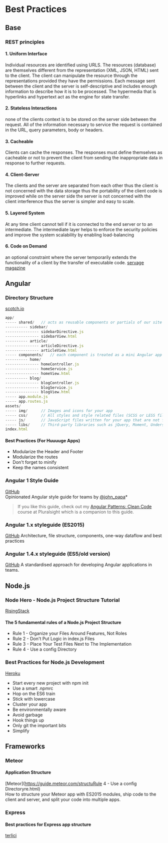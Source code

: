 # Best Practices
## Base
### REST principles
#### 1. Uniform Interface
Individual resources are identified using URLS. The resources (database) are themselves different from the representation (XML, JSON, HTML) sent to the client. The client can manipulate the resource through the representations provided they have the permissions. Each message sent between the client and the server is self-descriptive and includes enough information to describe how it is to be processed. The hypermedia that is hyperlinks and hypertext act as the engine for state transfer.

#### 2. Stateless Interactions
none of the clients context is to be stored on the server side between the request. All of the information necessary to service the request is contained in the URL, query parameters, body or headers.

#### 3. Cacheable
Clients can cache the responses. The responses must define themselves as cacheable or not to
prevent the client from sending the inappropriate data in response to further requests.

#### 4. Client-Server
The clients and the server are separated from each other thus the client is not concerned with the data storage thus the portability of the client code is improved while on the server side the server is not concerned with the client interference thus the server is simpler and easy to scale.

#### 5. Layered System
At any time client cannot tell if it is connected to the end server or to an intermediate. The  intermediate layer helps to enforce the security policies and improve the system scalability by enabling load-balancing

####  6. Code on Demand
an optional constraint where the server temporarily extends the functionality of a client by the transfer of executable code.
[servage magazine](https://www.servage.net/blog/2013/04/08/rest-principles-explained/)

## Angular
### Directory Structure
[scotch.io](https://scotch.io/tutorials/angularjs-best-practices-directory-structure)  
```js
app/
----- shared/   // acts as reusable components or partials of our site
---------- sidebar/
--------------- sidebarDirective.js
--------------- sidebarView.html
---------- article/
--------------- articleDirective.js
--------------- articleView.html
----- components/   // each component is treated as a mini Angular app
---------- home/
--------------- homeController.js
--------------- homeService.js
--------------- homeView.html
---------- blog/
--------------- blogController.js
--------------- blogService.js
--------------- blogView.html
----- app.module.js
----- app.routes.js
assets/
----- img/      // Images and icons for your app
----- css/      // All styles and style related files (SCSS or LESS files)
----- js/       // JavaScript files written for your app that are not for angular
----- libs/     // Third-party libraries such as jQuery, Moment, Underscore, etc.
index.html
```
#### Best Practices (For Huuuuge Apps)
* Modularize the Header and Footer
* Modularize the routes
* Don't forget to minify
* Keep the names consistent

### Angular 1 Style Guide
[GitHub](https://github.com/johnpapa/angular-styleguide/blob/master/a1/README.md)  
Opinionated Angular style guide for teams by [@john_papa](//twitter.com/john_papa)*
>If you like this guide, check out my [Angular Patterns: Clean Code](http://jpapa.me/ngclean) course at Pluralsight which is a companion to this guide.

### Angular 1.x styleguide (ES2015)
[GitHub](https://github.com/toddmotto/angular-styleguide)
Architecture, file structure, components, one-way dataflow and best practices

### Angular 1.4.x styleguide (ES5/old version)
[GitHub](https://github.com/toddmotto/angular-styleguide/tree/angular-old-es5)
A standardised approach for developing Angular applications in teams. 

## Node.js
### Node Hero - Node.js Project Structure Tutorial
[RisingStack](https://blog.risingstack.com/node-hero-node-js-project-structure-tutorial/)
#### The 5 fundamental rules of a Node.js Project Structure
* Rule 1 - Organize your Files Around Features, Not Roles
* Rule 2 - Don't Put Logic in index.js Files
* Rule 3 - Place Your Test Files Next to The Implementation
* Rule 4 - Use a config Directory

### Best Practices for Node.js Development
[Heroku](https://devcenter.heroku.com/articles/node-best-practices)
* Start every new project with npm init
* Use a smart .npmrc
* Hop on the ES6 train
* Stick with lowercase
* Cluster your app
* Be environmentally aware
* Avoid garbage
* Hook things up
* Only git the important bits
* Simplify

## Frameworks
### Meteor 
#### Application Structure
[Meteor](https://guide.meteor.com/structuRule 4 - Use a config Directoryre.html)  
How to structure your Meteor app with ES2015 modules, ship code to the client and server, and split your code into multiple apps.

### Express
#### Best practices for Express app structure
[terlici](https://www.terlici.com/2014/08/25/best-practices-express-structure.html)

